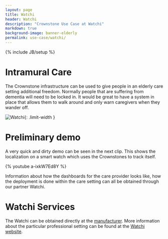 ```yaml
---
layout: page
title: Watchi
header: Watchi
description: "Crownstone Use Case at Watchi"
markdown: true
background-image: banner-elderly
permalink: use-case/watchi/
---
```

{% include JB/setup %}

# Intramural Care

The Crownstone infrastructure can be used to give people in an elderly care setting additional freedom. Normally people that are suffering from dementia will need to be locked in. It would be great to have a system in place that allows them to walk around and only warn caregivers when they wander off.

![Watchi]({{site.url}}/attachments/watchi1.jpg){: .limit-width }

# Preliminary demo

A very quick and dirty demo can be seen in the next clip. This shows the localization on a smart watch which uses the Crownstones to track itself.

{% youtube a-ixkW7Ed8Y %}

Information about how the dashboards for the care provider looks like, how the deployment is done within the care setting can all be obtained through our partner Watchi.

# Watchi Services

The Watchi can be obtained directly at the [manufacturer](https://www.watchi.nl/care/). More information about the particular professional setting can be found at the [Watchi website](https://www.watchi.nl/).

